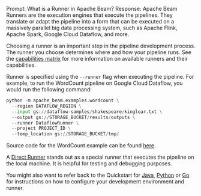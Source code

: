 Prompt:
What is a Runner in Apache Beam?
Response:
Apache Beam Runners are the execution engines that execute the pipelines. They translate or adapt the pipeline into a form that can be executed on a massively parallel big data processing system, such as Apache Flink, Apache Spark, Google Cloud Dataflow, and more.

Choosing a runner is an important step in the pipeline development process. The runner you choose determines where and how your pipeline runs. See the [capabilities matrix](https://beam.apache.org/documentation/runners/capability-matrix/) for more information on available runners and their capabilities.

Runner is specified using the `--runner` flag when executing the pipeline. For example, to run the WordCount pipeline on Google Cloud Dataflow, you would run the following command:

```python
python -m apache_beam.examples.wordcount \
  --region DATAFLOW_REGION \
  --input gs://dataflow-samples/shakespeare/kinglear.txt \
  --output gs://STORAGE_BUCKET/results/outputs \
  --runner DataflowRunner \
  --project PROJECT_ID \
  --temp_location gs://STORAGE_BUCKET/tmp/
  ```
Source code for the WordCount example can be found [here](https://github.com/apache/beam/blob/master/sdks/python/apache_beam/examples/wordcount.py).

A [Direct Runner](https://beam.apache.org/documentation/runners/direct/) stands out as a special runner that executes the pipeline on the local machine. It is helpful for testing and debugging purposes.

You might also want to refer back to the Quickstart for [Java](https://beam.apache.org/get-started/quickstart-java), [Python](https://beam.apache.org/get-started/quickstart-py) or [Go](https://beam.apache.org/get-started/quickstart-go) for instructions on how to configure your development environment and runner.